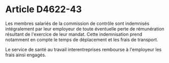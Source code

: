 # Article D4622-43

Les membres salariés de la commission de contrôle sont indemnisés intégralement par leur employeur de toute éventuelle perte de rémunération résultant de l'exercice de leur mandat. Cette indemnisation prend notamment en compte le temps de déplacement et les frais de transport. 
  
   
Le service de santé au travail interentreprises rembourse à l'employeur les frais ainsi engagés.